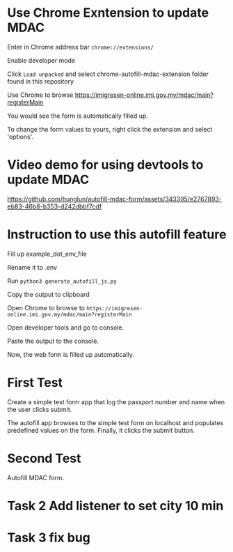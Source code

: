 # Use Chrome Exntension to update MDAC
Enter in Chrome address bar `chrome://extensions/`

Enable developer mode

Click `Load unpacked` and select chrome-autofill-mdac-extension folder found in this repository

Use Chrome to browse https://imigresen-online.imi.gov.my/mdac/main?registerMain

You would see the form is automatically filled up.

To change the form values to yours, right click the extension and select 'options'.

# Video demo for using devtools to update MDAC

https://github.com/hunglun/autofill-mdac-form/assets/343395/e2767893-eb83-46b8-b353-d242dbbf7cdf




# Instruction to use this autofill feature
Fill up example_dot_env_file

Rename it to .env

Run `python3 generate_autofill_js.py`

Copy the output to clipboard

Open Chrome to browse to `https://imigresen-online.imi.gov.my/mdac/main?registerMain`

Open developer tools and go to console.

Paste the output to the console.

Now, the web form is filled up automatically.

# First Test
Create a simple test form app that log the passport number and name when the user clicks submit.

The autofill app browses to the simple test form on localhost and populates predefined values on the form. Finally, it clicks the submit button.

# Second Test
Autofill MDAC form. 

# Task 2 Add listener to set city 10 min
# Task 3 fix bug
